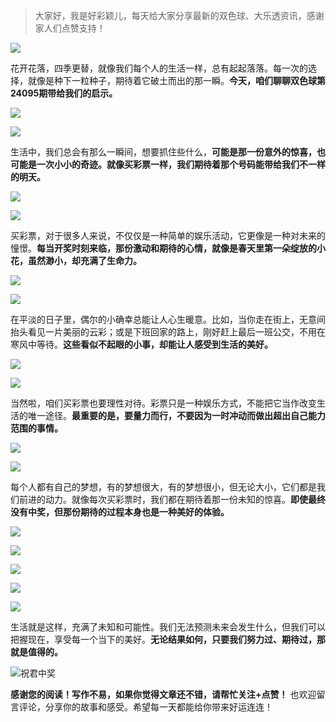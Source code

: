 
> 大家好，我是好彩颖儿，每天给大家分享最新的双色球、大乐透资讯，感谢家人们点赞支持！

![](https://cdn.jsdelivr.net/gh/wangwenjie1314/PicCDN/2024-7-11/1720660897499-image.png)


花开花落，四季更替，就像我们每个人的生活一样，总有起起落落。每一次的选择，就像是种下一粒种子，期待着它破土而出的那一瞬。**今天，咱们聊聊双色球第24095期带给我们的启示。**

![](https://cdn.jsdelivr.net/gh/wangwenjie1314/PicCDN/2024-8-18/1723940285009-image.png)

![](https://cdn.jsdelivr.net/gh/wangwenjie1314/PicCDN/2024-8-18/1723940290273-image.png)


生活中，我们总会有那么一瞬间，想要抓住些什么，**可能是那一份意外的惊喜，也可能是一次小小的奇迹。就像买彩票一样，我们期待着那个号码能带给我们不一样的明天。**

![](https://cdn.jsdelivr.net/gh/wangwenjie1314/PicCDN/2024-8-18/1723940301968-image.png)


![](https://cdn.jsdelivr.net/gh/wangwenjie1314/PicCDN/2024-8-18/1723940521113-image.png)


买彩票，对于很多人来说，不仅仅是一种简单的娱乐活动，它更像是一种对未来的憧憬。**每当开奖时刻来临，那份激动和期待的心情，就像是春天里第一朵绽放的小花，虽然渺小，却充满了生命力。**

![](https://cdn.jsdelivr.net/gh/wangwenjie1314/PicCDN/2024-8-18/1723940329479-image.png)

![](https://cdn.jsdelivr.net/gh/wangwenjie1314/PicCDN/2024-8-18/1723940324791-image.png)

在平淡的日子里，偶尔的小确幸总能让人心生暖意。比如，当你走在街上，无意间抬头看见一片美丽的云彩；或是下班回家的路上，刚好赶上最后一班公交，不用在寒风中等待。**这些看似不起眼的小事，却能让人感受到生活的美好。**

![](https://cdn.jsdelivr.net/gh/wangwenjie1314/PicCDN/2024-8-18/1723940497479-image.png)


![](https://cdn.jsdelivr.net/gh/wangwenjie1314/PicCDN/2024-8-18/1723940555060-image.png)

当然啦，咱们买彩票也要理性对待。彩票只是一种娱乐方式，不能把它当作改变生活的唯一途径。**最重要的是，要量力而行，不要因为一时冲动而做出超出自己能力范围的事情。**

![](https://cdn.jsdelivr.net/gh/wangwenjie1314/PicCDN/2024-8-18/1723940574151-image.png)

![](https://cdn.jsdelivr.net/gh/wangwenjie1314/PicCDN/2024-8-18/1723940606505-image.png)


每个人都有自己的梦想，有的梦想很大，有的梦想很小，但无论大小，它们都是我们前进的动力。就像每次买彩票时，我们都在期待着那一份未知的惊喜。**即使最终没有中奖，但那份期待的过程本身也是一种美好的体验。**


![](https://cdn.jsdelivr.net/gh/wangwenjie1314/PicCDN/2024-8-18/1723940633003-image.png)

![](https://cdn.jsdelivr.net/gh/wangwenjie1314/PicCDN/2024-8-18/1723940623704-image.png)

![](https://cdn.jsdelivr.net/gh/wangwenjie1314/PicCDN/2024-8-18/1723940361682-image.png)

![](https://cdn.jsdelivr.net/gh/wangwenjie1314/PicCDN/2024-8-18/1723940649725-image.png)


![](https://cdn.jsdelivr.net/gh/wangwenjie1314/PicCDN/2024-8-18/1723940662909-image.png)

生活就是这样，充满了未知和可能性。我们无法预测未来会发生什么，但我们可以把握现在，享受每一个当下的美好。**无论结果如何，只要我们努力过、期待过，那就是值得的。**



![祝君中奖](https://cdn.jsdelivr.net/gh/wangwenjie1314/PicCDN/2024-8-18/1723940891275-image.png)



**感谢您的阅读！写作不易，如果你觉得文章还不错，请帮忙关注+点赞！** 也欢迎留言评论，分享你的故事和感受。希望每一天都能给你带来好运连连！













